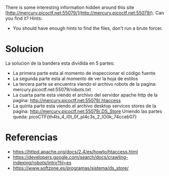 There is some interesting information hidden around this site [http://mercury.picoctf.net:55079/](http://mercury.picoctf.net:55079/). Can you find it?
Hints:
- You should have enough hints to find the files, don't run a brute forcer.
# Solucion
La solucion de la bandera esta dividida en 5 partes:
- La primera parte esta al momento de inspeccionar el código fuente
- La segunda parte esta al momento de ver la hoja de estilos
- La tercera parte se encuentra viendo el archivo robots de la pagina: mercury.picoctf.net:55079/robots.txt 
- La cuarta parte esta viendo el archivo del servidor apache http de la pagina: http://mercury.picoctf.net:55079/.htaccess
- La quinta parte esta viendo el archivo desktop services stores de la pagina: http://mercury.picoctf.net:55079/.DS_Store
Uniendo las partes queda:
picoCTF{th4ts_4_l0t_0f_pl4c3s_2_lO0k_74cceb07}
# Referencias

- https://httpd.apache.org/docs/2.4/es/howto/htaccess.html
- https://developers.google.com/search/docs/crawling-indexing/robots/intro?hl=es
- https://www.softzone.es/programas/sistema/ds_store/